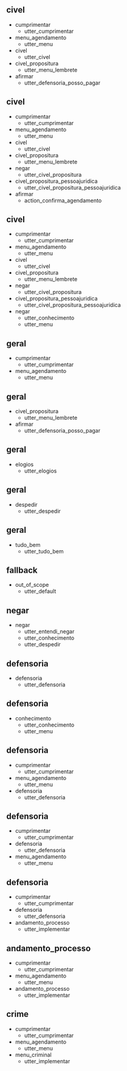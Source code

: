 ## civel
* cumprimentar
    - utter_cumprimentar
* menu_agendamento
    - utter_menu
* civel
    - utter_civel
* civel_propositura
    - utter_menu_lembrete
* afirmar
    - utter_defensoria_posso_pagar

## civel
* cumprimentar
    - utter_cumprimentar
* menu_agendamento
    - utter_menu
* civel
    - utter_civel
* civel_propositura
    - utter_menu_lembrete
* negar
    - utter_civel_propositura
* civel_propositura_pessoajuridica
    - utter_civel_propositura_pessoajuridica
* afirmar
    - action_confirma_agendamento

## civel
* cumprimentar
    - utter_cumprimentar
* menu_agendamento
    - utter_menu
* civel
    - utter_civel
* civel_propositura
    - utter_menu_lembrete
* negar
    - utter_civel_propositura
* civel_propositura_pessoajuridica
    - utter_civel_propositura_pessoajuridica
* negar 
    - utter_conhecimento
    - utter_menu

## geral
* cumprimentar
    - utter_cumprimentar
* menu_agendamento
    - utter_menu

## geral
* civel_propositura
    - utter_menu_lembrete
* afirmar
    - utter_defensoria_posso_pagar

## geral
* elogios
    - utter_elogios

## geral
* despedir
    - utter_despedir

## geral
* tudo_bem
    - utter_tudo_bem

## fallback
* out_of_scope
    - utter_default

## negar
* negar
    - utter_entendi_negar
    - utter_conhecimento
    - utter_despedir

## defensoria
* defensoria
    - utter_defensoria

## defensoria
* conhecimento
    - utter_conhecimento
    - utter_menu

## defensoria
* cumprimentar
    - utter_cumprimentar
* menu_agendamento
    - utter_menu
* defensoria
    - utter_defensoria

## defensoria
* cumprimentar
    - utter_cumprimentar
* defensoria
    - utter_defensoria
* menu_agendamento
    - utter_menu

## defensoria
* cumprimentar
    - utter_cumprimentar
* defensoria
    - utter_defensoria
* andamento_processo
    - utter_implementar

## andamento_processo
* cumprimentar
    - utter_cumprimentar
* menu_agendamento
    - utter_menu
* andamento_processo
    - utter_implementar

## crime
* cumprimentar
    - utter_cumprimentar
* menu_agendamento
    - utter_menu
* menu_criminal
    - utter_implementar